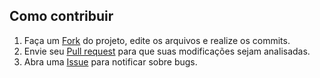 ## Como contribuir

 1. Faça um [Fork][fork] do projeto, edite os arquivos e realize os commits.
 2. Envie seu [Pull request][pull-request] para que suas modificações sejam analisadas.
 3. Abra uma [Issue][issues] para notificar sobre bugs.

[pull-request]: https://help.github.com/articles/creating-a-pull-request/
[fork]: https://help.github.com/articles/fork-a-repo/
[issues]: https://github.com/opencartbrasil/mapa-vendas-brasil/issues
